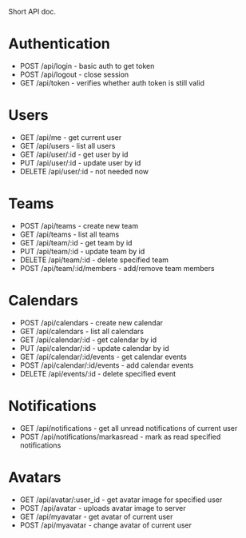 Short API doc.

# Authentication
* POST /api/login - basic auth to get token
* POST /api/logout - close session
* GET /api/token - verifies whether auth token is still valid 

# Users
* GET /api/me - get current user
* GET /api/users - list all users
* GET /api/user/:id - get user by id
* PUT /api/user/:id - update user by id
* DELETE /api/user/:id - not needed now

# Teams
* POST /api/teams - create new team
* GET /api/teams - list all teams
* GET /api/team/:id - get team by id
* PUT /api/team/:id - update team by id
* DELETE /api/team/:id - delete specified team
* POST /api/team/:id/members - add/remove team members

# Calendars
* POST /api/calendars - create new calendar
* GET /api/calendars - list all calendars
* GET /api/calendar/:id - get calendar by id
* PUT /api/calendar/:id - update calendar by id
* GET /api/calendar/:id/events - get calendar events
* POST /api/calendar/:id/events - add calendar events
* DELETE /api/events/:id - delete specified event

# Notifications
* GET /api/notifications - get all unread notifications of current user
* POST /api/notifications/markasread - mark as read specified notifications

# Avatars
* GET /api/avatar/:user_id - get avatar image for specified user
* POST /api/avatar - uploads avatar image to server
* GET /api/myavatar - get avatar of current user
* POST /api/myavatar - change avatar of current user
